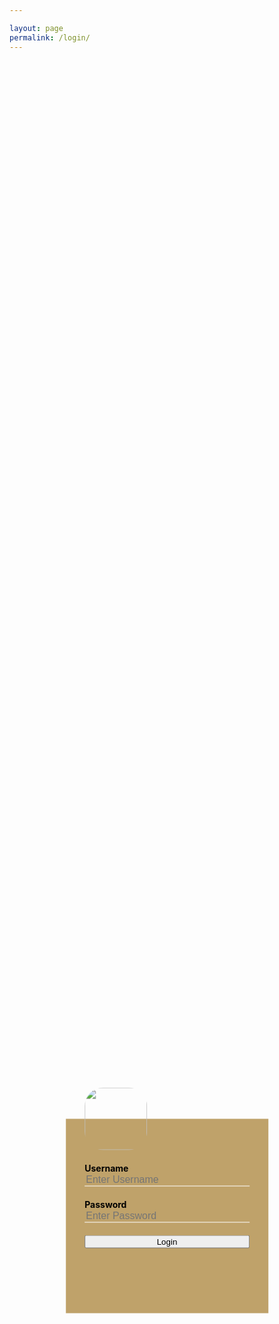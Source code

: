 ```yaml
---

layout: page
permalink: /login/
---
```


<html>
<head>
<style>
.loginbox{
  width: 360 px;
  height: 300 px;
  background: #BFA26A;
  color: #000000;
  top: 50%;
  left: 50%;
  position: absolute;
  transform: translate(-50%,-50%);
  box-sizing: border-box;
  padding: 70px 30px;
}
.avatar{
  width: 100px;
  height: 100px;
  border-radius: 30%;
  position: absolute;
  top: -50px;
  left: calc(50%-50px);
}
h1{
  margin: 0;
  padding: 0 0 20px;
  text-align: center;
  font-size: 22px;
}
.loginbox p{
  margin: 0;
  padding: 0;
  font-weight: bold;
}
.loginbox input{
  width: 100%;
  margin-bottom: 20px;
}
.loginbox input[type="text"], input[type="password"]
{
  border: none;
  border-bottom: 1px solid #fff;
  background: transparent;
  outline: none;
  height: 40 px;
  color: #fff;
  font-size: 16px;
}
.loginbox input[type="submit"]{
  border: none;
  outline: none;
  height: 40px;
  background: #FFFFFF;
  color: #000000;
  font-size: 18px;
  border-radius: 20px;
}  
.loginbox input[type="submit"]:hover{
  cursor: pointer;
  background: #ffc107;
  color: #000;
}
.loginbox a{
  text-decoration: none;
  font-size: 12px;
  line-height: 20px;
  color: darkgrey;
}  
.loginbox a:hover{
  color: #ffc107;
}
</style>

<title>lab</title>
  
<body>
  <div class="loginbox">
  <img src="{{ site.url }}{{ site.baseurl }}/favicon.ico" class="avatar">
    <form id="form_id" method="post" name="myform">
      <p>Username</p>
      <input type="text" name="username" id="username" placeholder="Enter Username">
      <p>Password</p>
      <input type="password" name="password" id="password" placeholder="Enter Password">
      <input type="button" value="Login" id="submit" onclick="validate()"/>
    </form>
  </div>


  
  
  
<script>
function validate(){
var username = document.getElementById("username").value;
var password = document.getElementById("password").value;
if ( username == "adminchoi" && password == "choi@1067"){
window.location = "{{ site.url }}{{ site.baseurl }}/labdata.html";  
  }
 else{
  alert ("unsuccessfull");
  }
  }
</script>

    
</body>
</head>  
</html>
